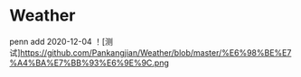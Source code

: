 # Weather
penn add 2020-12-04
！[测试]https://github.com/Pankangjian/Weather/blob/master/%E6%98%BE%E7%A4%BA%E7%BB%93%E6%9E%9C.png
